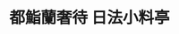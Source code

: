 ---
title: "都鮨蘭奢待 日法小料亭"
description: "都鮨蘭奢待 日法小料亭"
layout: shop
keywords:
  - 美食競賽
  - 台灣美食
  - 美食精選
datePublished: "2025-06-30"
dateModified: "2025-07-04"
city: "台北市"
district: "大安區"
address: "台北市大安區敦化南路一段295巷10號"
phone: "0227000099"
geo: "25.03542050676442, 121.54978014754603"
google_map: "https://maps.app.goo.gl/QNsB2zh5x8WXSgU28"
footinder: "https://footinder.com.tw/%e5%8f%b0%e5%8c%97%e5%b8%82%e5%a4%a7%e5%ae%89%e5%8d%80/32981/"
official: "https://www.facebook.com/SushiRanjatai/"
award:
  - name: "500盤"
    year: "2024"
    entries:
      - dishes:
          - "煙燻漢堡肉佐熟成鵝肝"

---